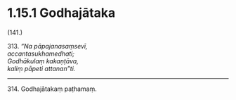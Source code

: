 # 1.15.1 Godhajātaka

(141.)

313\. _“Na pāpajanasaṃsevī,_  
_accantasukhamedhati;_  
_Godhākulaṃ kakaṇṭāva,_  
_kaliṃ pāpeti attanan”ti._  

---

314\. Godhajātakaṃ paṭhamaṃ.
